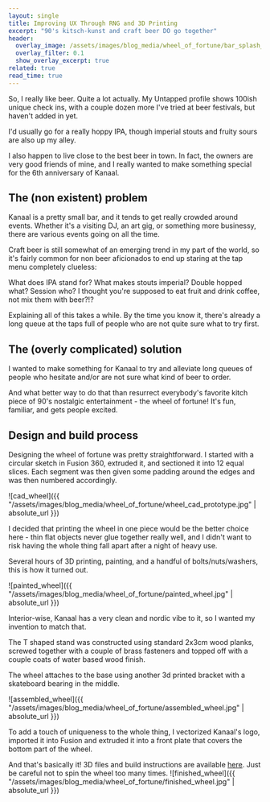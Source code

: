 ```yaml
---
layout: single
title: Improving UX Through RNG and 3D Printing
excerpt: "90's kitsch-kunst and craft beer DO go together"
header:
  overlay_image: /assets/images/blog_media/wheel_of_fortune/bar_splash_2.jpg
  overlay_filter: 0.1
  show_overlay_excerpt: true
related: true
read_time: true
---
```


So, I really like beer. Quite a lot actually. My Untapped profile shows 100ish unique check ins, with a couple dozen more I've tried at beer festivals, but haven't added in yet.

I'd usually go for a really hoppy IPA, though imperial stouts and fruity sours are also up my alley.

I also happen to live close to the best beer in town. In fact, the owners are very good friends of mine, and I really wanted to make something special for the 6th anniversary of Kanaal.

## The (non existent) problem

Kanaal is a pretty small bar, and it tends to get really crowded around events. Whether it's a visiting DJ, an art gig, or something more businessy, there are various events going on all the time.

Craft beer is still somewhat of an emerging trend in my part of the world, so it's fairly common for non beer aficionados to end up staring at the tap menu completely clueless:

What does IPA stand for? What makes stouts imperial? Double hopped what? Session who? I thought you're supposed to eat fruit and drink coffee, not mix them with beer?!?

Explaining all of this takes a while. By the time you know it, there's already a long queue at the taps full of people who are not quite sure what to try first.

## The (overly complicated) solution

I wanted to make something for Kanaal to try and alleviate long queues of people who hesitate and/or are not sure what kind of beer to order.

And what better way to do that than resurrect everybody's favorite kitch piece of 90's nostalgic entertainment - the wheel of fortune! It's fun, familiar, and gets people excited.

## Design and build process

Designing the wheel of fortune was pretty straightforward. I started with a circular sketch in Fusion 360, extruded it, and sectioned it into 12 equal slices. Each segment was then given some padding around the edges and was then numbered accordingly.

![cad_wheel]({{ "/assets/images/blog_media/wheel_of_fortune/wheel_cad_prototype.jpg" | absolute_url }})

I decided that printing the wheel in one piece would be the better choice here - thin flat objects never glue together really well, and I didn't want to risk having the whole thing fall apart after a night of heavy use.

Several hours of 3D printing, painting, and a handful of bolts/nuts/washers, this is how it turned out.

![painted_wheel]({{ "/assets/images/blog_media/wheel_of_fortune/painted_wheel.jpg" | absolute_url }})

Interior-wise, Kanaal has a very clean and nordic vibe to it, so I wanted my invention to match that.

The T shaped stand was constructed using standard 2x3cm wood planks, screwed together with a couple of brass fasteners and topped off with a couple coats of water based wood finish.

The wheel attaches to the base using another 3d printed bracket with a skateboard bearing in the middle.

![assembled_wheel]({{ "/assets/images/blog_media/wheel_of_fortune/assembled_wheel.jpg" | absolute_url }})

To add a touch of uniqueness to the whole thing, I vectorized Kanaal's logo, imported it into Fusion and extruded it into a front plate that covers the bottom part of the wheel.

And that's basically it! 3D files and build instructions are available [here](https://www.thingiverse.com/thing:2845107).
Just be careful not to spin the wheel too many times.
![finished_wheel]({{ "/assets/images/blog_media/wheel_of_fortune/finished_wheel.jpg" | absolute_url }})

